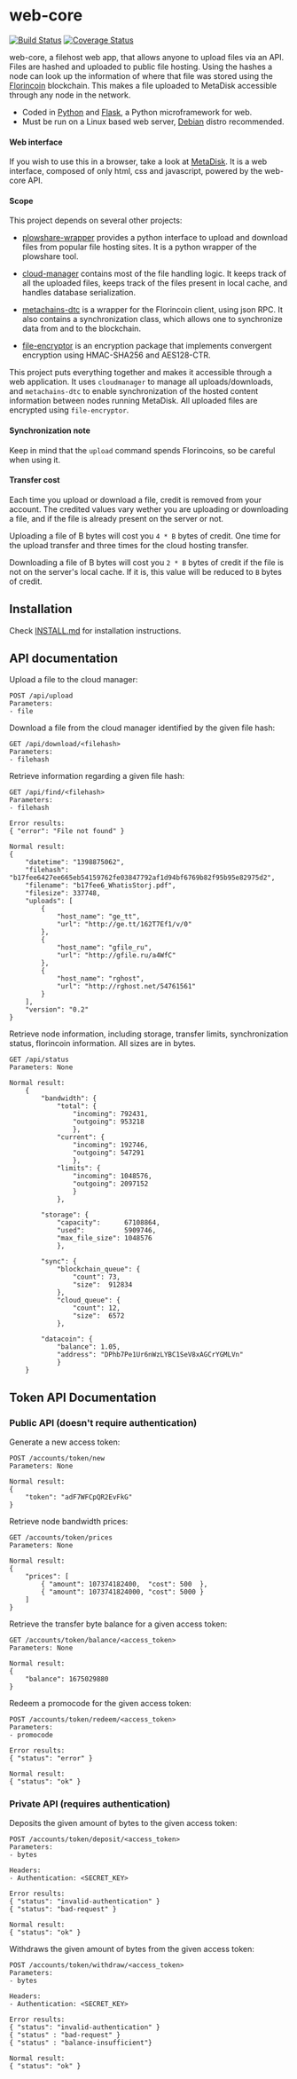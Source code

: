 web-core
========
[![Build Status](https://travis-ci.org/Storj/web-core.svg?branch=master)](https://travis-ci.org/Storj/web-core)
[![Coverage Status](https://coveralls.io/repos/Storj/web-core/badge.png?branch=master)](https://coveralls.io/r/Storj/web-core?branch=master) 

web-core, a filehost web app, that allows anyone to upload files via an API.
Files are hashed and uploaded to public file hosting. Using the hashes a node
can look up the information of where that file was stored using the
[Florincoin](http://florincoin.info/) blockchain. This makes a file uploaded to
MetaDisk accessible through any node in the network.

- Coded in [Python](http://python.org/) and [Flask](http://flask.pocoo.org/), a Python microframework for web.
- Must be run on a Linux based web server, [Debian](http://www.debian.org/) distro recommended.

#### Web interface

If you wish to use this in a browser, take a look at
[MetaDisk](https://github.com/Storj/Metadisk). It is a web interface,
composed of only html, css and javascript, powered by the web-core API.


#### Scope

This project depends on several other projects:

- [plowshare-wrapper](https://github.com/Storj/plowshare-wrapper) provides a
  python interface to upload and download files from popular file hosting
  sites. It is a python wrapper of the plowshare tool.

- [cloud-manager](https://github.com/Storj/cloud-manager) contains most of the
  file handling logic. It keeps track of all the uploaded files, keeps track of
  the files present in local cache, and handles database serialization.

- [metachains-dtc](https://github.com/Storj/metachains-dtc) is a wrapper for
  the Florincoin client, using json RPC. It also contains a synchronization class,
  which allows one to synchronize data from and to the blockchain.

- [file-encryptor](https://github.com/Storj/file-encryptor) is an encryption
  package that implements convergent encryption using HMAC-SHA256 and AES128-CTR.

This project puts everything together and makes it accessible through a web
application. It uses `cloudmanager` to manage all uploads/downloads, and
`metachains-dtc` to enable synchronization of the hosted content information
between nodes running MetaDisk. All uploaded files are encrypted using
`file-encryptor`.


#### Synchronization note

Keep in mind that the `upload` command spends Florincoins, so be careful when
using it.

#### Transfer cost

Each time you upload or download a file, credit is removed from your account.
The credited values vary wether you are uploading or downloading a file, and
if the file is already present on the server or not.

Uploading a file of B bytes will cost you ```4 * B``` bytes of credit. One
time for the upload transfer and three times for the cloud hosting transfer.

Downloading a file of B bytes will cost you ```2 * B``` bytes of credit if the
file is not on the server's local cache. If it is, this value will be reduced
to ```B``` bytes of credit.


## Installation

Check [INSTALL.md](INSTALL.md) for installation instructions.


## API documentation

Upload a file to the cloud manager:

    POST /api/upload
    Parameters:
    - file


Download a file from the cloud manager identified by the given file hash:

    GET /api/download/<filehash>
    Parameters:
    - filehash


Retrieve information regarding a given file hash:

    GET /api/find/<filehash>
    Parameters:
    - filehash

    Error results:
    { "error": "File not found" }

    Normal result:
    {
        "datetime": "1398875062",
        "filehash": "b17fee6427ee665eb54159762fe03847792af1d94bf6769b82f95b95e82975d2",
        "filename": "b17fee6_WhatisStorj.pdf",
        "filesize": 337748,
        "uploads": [
            {
                "host_name": "ge_tt",
                "url": "http://ge.tt/162T7Ef1/v/0"
            },
            {
                "host_name": "gfile_ru",
                "url": "http://gfile.ru/a4WfC"
            },
            {
                "host_name": "rghost",
                "url": "http://rghost.net/54761561"
            }
        ],
        "version": "0.2"
    }


Retrieve node information, including storage, transfer limits, synchronization
status, florincoin information. All sizes are in bytes.

    GET /api/status
    Parameters: None

    Normal result:
        {
            "bandwidth": {
                "total": {
                    "incoming": 792431,
                    "outgoing": 953218
                    },
                "current": {
                    "incoming": 192746,
                    "outgoing": 547291
                    },
                "limits": {
                    "incoming": 1048576,
                    "outgoing": 2097152
                    }
                },

            "storage": {
                "capacity":      67108864,
                "used":          5909746,
                "max_file_size": 1048576
                },

            "sync": {
                "blockchain_queue": {
                    "count": 73,
                    "size":  912834
                },
                "cloud_queue": {
                    "count": 12,
                    "size":  6572
                },

            "datacoin": {
                "balance": 1.05,
                "address": "DPhb7Pe1Ur6nWzLYBC1SeV8xAGCrYGMLVn"
                }
        }


## Token API Documentation

### Public API (doesn't require authentication)

Generate a new access token:

    POST /accounts/token/new
    Parameters: None

    Normal result:
    {
        "token": "adF7WFCpQR2EvFkG"
    }


Retrieve node bandwidth prices:

    GET /accounts/token/prices
    Parameters: None

    Normal result:
    {
        "prices": [
            { "amount": 107374182400,  "cost": 500  },
            { "amount": 1073741824000, "cost": 5000 }
        ]
    }


Retrieve the transfer byte balance for a given access token:

    GET /accounts/token/balance/<access_token>
    Parameters: None

    Normal result:
    {
        "balance": 1675029880
    }


Redeem a promocode for the given access token:

    POST /accounts/token/redeem/<access_token>
    Parameters:
    - promocode

    Error results:
    { "status": "error" }

    Normal result:
    { "status": "ok" }


### Private API (requires authentication)

Deposits the given amount of bytes to the given access token:

    POST /accounts/token/deposit/<access_token>
    Parameters:
    - bytes

    Headers:
    - Authentication: <SECRET_KEY>

    Error results:
    { "status": "invalid-authentication" }
    { "status": "bad-request" }

    Normal result:
    { "status": "ok" }


Withdraws the given amount of bytes from the given access token:

    POST /accounts/token/withdraw/<access_token>
    Parameters:
    - bytes

    Headers:
    - Authentication: <SECRET_KEY>

    Error results:
    { "status": "invalid-authentication" }
    { "status" : "bad-request" }
    { "status" : "balance-insufficient"}

    Normal result:
    { "status": "ok" }

